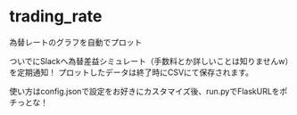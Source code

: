 # trading_rate

為替レートのグラフを自動でプロット

ついでにSlackへ為替差益シミュレート（手数料とか詳しいことは知りませんw）を定期通知！
プロットしたデータは終了時にCSVにて保存されます。

使い方はconfig.jsonで設定をお好きにカスタマイズ後、run.pyでFlaskURLをポチっとな！
